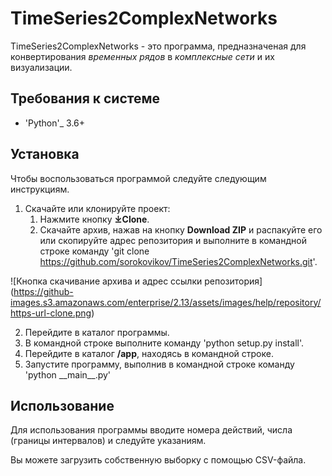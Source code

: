 TimeSeries2ComplexNetworks
==========================
TimeSeries2ComplexNetworks - это программа, предназначеная для конвертирования 
*временных рядов* в *комплексные сети* и их визуализации.

Требования к системе
-----------------------
* 'Python'_ 3.6+

Установка
---------
Чтобы воспользоваться программой следуйте следующим инструкциям.
1. Скачайте или клонируйте проект:
    1. Нажмите кнопку **⤓Clone**.
    2. Скачайте архив, нажав на кнопку **Download ZIP** и распакуйте его или
    скопируйте адрес репозитория и выполните в командной строке команду 
    'git clone https://github.com/sorokovikov/TimeSeries2ComplexNetworks.git'.
    
![Кнопка скачивание архива и адрес ссылки репозитория]
(https://github-images.s3.amazonaws.com/enterprise/2.13/assets/images/help/repository/https-url-clone.png)
    
2. Перейдите в каталог программы.
3. В командной строке выполните команду 'python setup.py install'.
4. Перейдите в каталог **/app**, находясь в командной строке.
5. Запустите программу, выполнив в командной строке команду 'python \_\_main\_\_.py'

Использование
-------------
Для использования программы вводите номера действий, числа (границы интервалов) и 
следуйте указаниям.

Вы можете загрузить собственную выборку с помощью CSV-файла.